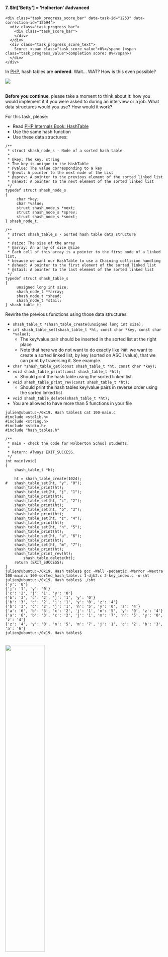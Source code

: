   <h4 class="task">
    7. $ht[&#39;Betty&#39;] = &#39;Holberton&#39;
      <span class="alert alert-info mandatory-optional">
        #advanced
      </span>
  </h4>


  <!-- Progress vs Score -->
    <div class="task_progress_score_bar" data-task-id="1253" data-correction-id="12694">
      <div class="task_progress_bar">
        <div class="task_score_bar">
        </div>
      </div>
      <div class="task_progress_score_text">
        Score: <span class="task_score_value">0%</span> (<span class="task_progress_value">completion score: 0%</span>)
      </div>
    </div>

<!-- Task Body -->
  <p>In <a href="http://php.net/manual/en/intro-whatis.php">PHP</a>, hash tables are <strong>ordered</strong>. Wait... WAT? How is this even possible?</p>

<p><img src="https://media.giphy.com/media/IUp9WRHyCwUEg/giphy.gif" /><br />
<br /></p>

<p><strong>Before you continue</strong>, please take a moment to think about it: how you would implement it if you were asked to during an interview or a job. What data structures would you use? How would it work?</p>

<p>For this task, please:</p>

<ul>
<li>Read <a href="http://www.phpinternalsbook.com/hashtables/basic_structure.html">PHP Internals Book: HashTable</a></li>
<li>Use the same hash function</li>
<li>Use these data structures:</li>
</ul>

<pre><code>/**
 * struct shash_node_s - Node of a sorted hash table
 *
 * @key: The key, string
 * The key is unique in the HashTable
 * @value: The value corresponding to a key
 * @next: A pointer to the next node of the List
 * @sprev: A pointer to the previous element of the sorted linked list
 * @snext: A pointer to the next element of the sorted linked list
 */
typedef struct shash_node_s
{
     char *key;
     char *value;
     struct shash_node_s *next;
     struct shash_node_s *sprev;
     struct shash_node_s *snext;
} shash_node_t;

/**
 * struct shash_table_s - Sorted hash table data structure
 *
 * @size: The size of the array
 * @array: An array of size @size
 * Each cell of this array is a pointer to the first node of a linked list,
 * because we want our HashTable to use a Chaining collision handling
 * @shead: A pointer to the first element of the sorted linked list
 * @stail: A pointer to the last element of the sorted linked list
 */
typedef struct shash_table_s
{
     unsigned long int size;
     shash_node_t **array;
     shash_node_t *shead;
     shash_node_t *stail;
} shash_table_t;
</code></pre>

<p>Rewrite the previous functions using those data structures:</p>

<ul>
<li><code>shash_table_t *shash_table_create(unsigned long int size);</code></li>
<li><code>int shash_table_set(shash_table_t *ht, const char *key, const char *value);</code>

<ul>
<li>The key/value pair should be inserted in the sorted list at the right place</li>
<li>Note that here we do not want to do exactly like <code>PHP</code>: we want to create a sorted linked list, by key (sorted on ASCII value), that we can print by traversing it. See example.</li>
</ul></li>
<li><code>char *shash_table_get(const shash_table_t *ht, const char *key);</code></li>
<li><code>void shash_table_print(const shash_table_t *ht);</code>

<ul>
<li>Should print the hash table using the sorted linked list</li>
</ul></li>
<li><code>void shash_table_print_rev(const shash_table_t *ht);</code>

<ul>
<li>Should print the hash tables key/value pairs in reverse order using the sorted linked list</li>
</ul></li>
<li><code>void shash_table_delete(shash_table_t *ht);</code></li>
<li>You are allowed to have more than 5 functions in your file</li>
</ul>

<pre><code>julien@ubuntu:~/0x19. Hash tables$ cat 100-main.c 
#include &lt;stdlib.h&gt;
#include &lt;string.h&gt;
#include &lt;stdio.h&gt;
#include &quot;hash_tables.h&quot;

/**
 * main - check the code for Holberton School students.
 *
 * Return: Always EXIT_SUCCESS.
 */
int main(void)
{
    shash_table_t *ht;

    ht = shash_table_create(1024);
#   shash_table_set(ht, &quot;y&quot;, &quot;0&quot;);
    shash_table_print(ht);
    shash_table_set(ht, &quot;j&quot;, &quot;1&quot;);
    shash_table_print(ht);
    shash_table_set(ht, &quot;c&quot;, &quot;2&quot;);
    shash_table_print(ht);
    shash_table_set(ht, &quot;b&quot;, &quot;3&quot;);
    shash_table_print(ht);
    shash_table_set(ht, &quot;z&quot;, &quot;4&quot;);
    shash_table_print(ht);
    shash_table_set(ht, &quot;n&quot;, &quot;5&quot;);
    shash_table_print(ht);
    shash_table_set(ht, &quot;a&quot;, &quot;6&quot;);
    shash_table_print(ht);
    shash_table_set(ht, &quot;m&quot;, &quot;7&quot;);
    shash_table_print(ht);
    shash_table_print_rev(ht);
        shash_table_delete(ht);
    return (EXIT_SUCCESS);
}
julien@ubuntu:~/0x19. Hash tables$ gcc -Wall -pedantic -Werror -Wextra 100-main.c 100-sorted_hash_table.c 1-djb2.c 2-key_index.c -o sht 
julien@ubuntu:~/0x19. Hash tables$ ./sht 
{&#39;y&#39;: &#39;0&#39;}
{&#39;j&#39;: &#39;1&#39;, &#39;y&#39;: &#39;0&#39;}
{&#39;c&#39;: &#39;2&#39;, &#39;j&#39;: &#39;1&#39;, &#39;y&#39;: &#39;0&#39;}
{&#39;b&#39;: &#39;3&#39;, &#39;c&#39;: &#39;2&#39;, &#39;j&#39;: &#39;1&#39;, &#39;y&#39;: &#39;0&#39;}
{&#39;b&#39;: &#39;3&#39;, &#39;c&#39;: &#39;2&#39;, &#39;j&#39;: &#39;1&#39;, &#39;y&#39;: &#39;0&#39;, &#39;z&#39;: &#39;4&#39;}
{&#39;b&#39;: &#39;3&#39;, &#39;c&#39;: &#39;2&#39;, &#39;j&#39;: &#39;1&#39;, &#39;n&#39;: &#39;5&#39;, &#39;y&#39;: &#39;0&#39;, &#39;z&#39;: &#39;4&#39;}
{&#39;a&#39;: &#39;6&#39;, &#39;b&#39;: &#39;3&#39;, &#39;c&#39;: &#39;2&#39;, &#39;j&#39;: &#39;1&#39;, &#39;n&#39;: &#39;5&#39;, &#39;y&#39;: &#39;0&#39;, &#39;z&#39;: &#39;4&#39;}
{&#39;a&#39;: &#39;6&#39;, &#39;b&#39;: &#39;3&#39;, &#39;c&#39;: &#39;2&#39;, &#39;j&#39;: &#39;1&#39;, &#39;m&#39;: &#39;7&#39;, &#39;n&#39;: &#39;5&#39;, &#39;y&#39;: &#39;0&#39;, &#39;z&#39;: &#39;4&#39;}
{&#39;z&#39;: &#39;4&#39;, &#39;y&#39;: &#39;0&#39;, &#39;n&#39;: &#39;5&#39;, &#39;m&#39;: &#39;7&#39;, &#39;j&#39;: &#39;1&#39;, &#39;c&#39;: &#39;2&#39;, &#39;b&#39;: &#39;3&#39;, &#39;a&#39;: &#39;6&#39;}
julien@ubuntu:~/0x19. Hash tables$ 
</code></pre>

<p><br />
<img src="http://kraken-php.com/build/img/index/logo-php-adbac78231.png" width="50%" /></p>


  <!-- Task URLs -->

  <!-- Github information -->
    <p class="sm-gap"><strong>Repo:</strong></p>
    <ul>
      <li>GitHub repository: <code>holbertonschool-low_level_programming</code></li>
        <li>Directory: <code>0x19-hash_tables</code></li>
        <li>File: <code>100-sorted_hash_table.c</code></li>
    </ul>
